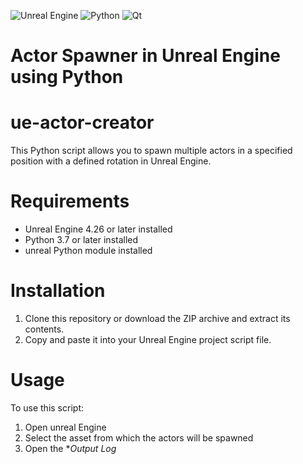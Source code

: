 ![Unreal Engine](https://img.shields.io/badge/unrealengine-%23313131.svg?style=for-the-badge&logo=unrealengine&logoColor=white)
![Python](https://img.shields.io/badge/python-3670A0?style=for-the-badge&logo=python&logoColor=ffdd54)
![Qt](https://img.shields.io/badge/Qt-%23217346.svg?style=for-the-badge&logo=Qt&logoColor=white)
# Actor Spawner in Unreal Engine using Python
# ue-actor-creator
This Python script allows you to spawn multiple actors in a specified position with a defined rotation in Unreal Engine.
# Requirements
* Unreal Engine 4.26 or later installed
* Python 3.7 or later installed
* unreal Python module installed
# Installation
1. Clone this repository or download the ZIP archive and extract its contents.
2. Copy and paste it into your Unreal Engine project script file.

# Usage 
To use this script:

1. Open unreal Engine
2. Select the asset from which the actors will be spawned
3. Open the **Output Log*

